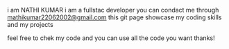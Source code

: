i am NATHI KUMAR i am a fullstac developer
you can condact me through mathikumar22062002@gmail.com
this git page showcase my coding skills and my projects

feel free to chek my code and you can use all the code you want thanks!
